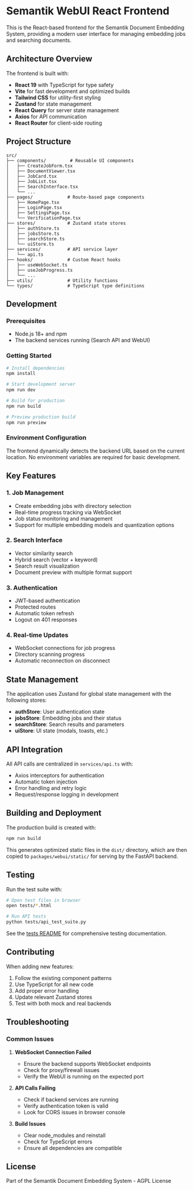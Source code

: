 # Semantik WebUI React Frontend

This is the React-based frontend for the Semantik Document Embedding System, providing a modern user interface for managing embedding jobs and searching documents.

## Architecture Overview

The frontend is built with:
- **React 19** with TypeScript for type safety
- **Vite** for fast development and optimized builds
- **Tailwind CSS** for utility-first styling
- **Zustand** for state management
- **React Query** for server state management
- **Axios** for API communication
- **React Router** for client-side routing

## Project Structure

```
src/
├── components/         # Reusable UI components
│   ├── CreateJobForm.tsx
│   ├── DocumentViewer.tsx
│   ├── JobCard.tsx
│   ├── JobList.tsx
│   ├── SearchInterface.tsx
│   └── ...
├── pages/             # Route-based page components
│   ├── HomePage.tsx
│   ├── LoginPage.tsx
│   ├── SettingsPage.tsx
│   └── VerificationPage.tsx
├── stores/            # Zustand state stores
│   ├── authStore.ts
│   ├── jobsStore.ts
│   ├── searchStore.ts
│   └── uiStore.ts
├── services/          # API service layer
│   └── api.ts
├── hooks/             # Custom React hooks
│   ├── useWebSocket.ts
│   ├── useJobProgress.ts
│   └── ...
├── utils/             # Utility functions
└── types/             # TypeScript type definitions
```

## Development

### Prerequisites

- Node.js 18+ and npm
- The backend services running (Search API and WebUI)

### Getting Started

```bash
# Install dependencies
npm install

# Start development server
npm run dev

# Build for production
npm run build

# Preview production build
npm run preview
```

### Environment Configuration

The frontend dynamically detects the backend URL based on the current location. No environment variables are required for basic development.

## Key Features

### 1. Job Management
- Create embedding jobs with directory selection
- Real-time progress tracking via WebSocket
- Job status monitoring and management
- Support for multiple embedding models and quantization options

### 2. Search Interface
- Vector similarity search
- Hybrid search (vector + keyword)
- Search result visualization
- Document preview with multiple format support

### 3. Authentication
- JWT-based authentication
- Protected routes
- Automatic token refresh
- Logout on 401 responses

### 4. Real-time Updates
- WebSocket connections for job progress
- Directory scanning progress
- Automatic reconnection on disconnect

## State Management

The application uses Zustand for global state management with the following stores:

- **authStore**: User authentication state
- **jobsStore**: Embedding jobs and their status
- **searchStore**: Search results and parameters
- **uiStore**: UI state (modals, toasts, etc.)

## API Integration

All API calls are centralized in `services/api.ts` with:
- Axios interceptors for authentication
- Automatic token injection
- Error handling and retry logic
- Request/response logging in development

## Building and Deployment

The production build is created with:

```bash
npm run build
```

This generates optimized static files in the `dist/` directory, which are then copied to `packages/webui/static/` for serving by the FastAPI backend.

## Testing

Run the test suite with:

```bash
# Open test files in browser
open tests/*.html

# Run API tests
python tests/api_test_suite.py
```

See the [tests README](tests/README.md) for comprehensive testing documentation.

## Contributing

When adding new features:
1. Follow the existing component patterns
2. Use TypeScript for all new code
3. Add proper error handling
4. Update relevant Zustand stores
5. Test with both mock and real backends

## Troubleshooting

### Common Issues

1. **WebSocket Connection Failed**
   - Ensure the backend supports WebSocket endpoints
   - Check for proxy/firewall issues
   - Verify the WebUI is running on the expected port

2. **API Calls Failing**
   - Check if backend services are running
   - Verify authentication token is valid
   - Look for CORS issues in browser console

3. **Build Issues**
   - Clear node_modules and reinstall
   - Check for TypeScript errors
   - Ensure all dependencies are compatible

## License

Part of the Semantik Document Embedding System - AGPL License